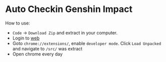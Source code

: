 # Auto Checkin Genshin Impact
How to use: 
+ `Code` -> `Download Zip` and extract in your computer.    
+ Login to [web](https://webstatic-sea.mihoyo.com/ys/event/signin-sea/index.html?act_id=e202102251931481)  
+ Goto `chrome://extensions/`, enable `developer mode`. Click `Load Unpacked` and navigate to `/src/` was extract  
+ Open chrome every day
